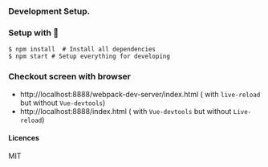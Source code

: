 ### Development Setup.

### Setup with ️

```
$ npm install  # Install all dependencies
$ npm start # Setup everything for developing
```

### Checkout screen with browser

- http://localhost:8888/webpack-dev-server/index.html ( with `live-reload` but without `Vue-devtools`)
- http://localhost:8888/index.html ( with `Vue-devtools` but without `Live-reload`)


#### Licences

MIT
